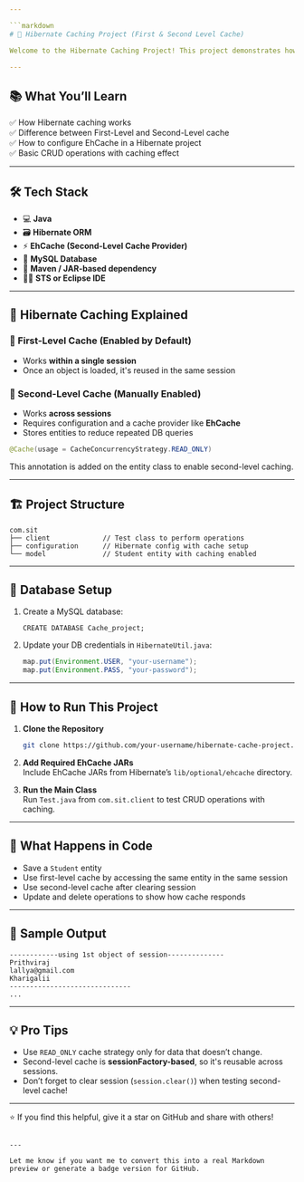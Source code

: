 ```yaml
---

```markdown
# 🚀 Hibernate Caching Project (First & Second Level Cache)

Welcome to the Hibernate Caching Project! This project demonstrates how to use **Hibernate First-Level and Second-Level Cache** to improve performance and reduce database hits while working with a `Student` entity.

---
```


## 📚 What You’ll Learn

✅ How Hibernate caching works  
✅ Difference between First-Level and Second-Level cache  
✅ How to configure EhCache in a Hibernate project  
✅ Basic CRUD operations with caching effect  

---

## 🛠️ Tech Stack

- 💻 **Java**
- 🗃️ **Hibernate ORM**
- ⚡ **EhCache (Second-Level Cache Provider)**
- 🐬 **MySQL Database**
- 🧰 **Maven / JAR-based dependency**
- 🧑‍💻 **STS or Eclipse IDE**

---

## 🧠 Hibernate Caching Explained

### 🔹 First-Level Cache (Enabled by Default)
- Works **within a single session**
- Once an object is loaded, it's reused in the same session

### 🔹 Second-Level Cache (Manually Enabled)
- Works **across sessions**
- Requires configuration and a cache provider like **EhCache**
- Stores entities to reduce repeated DB queries

```java
@Cache(usage = CacheConcurrencyStrategy.READ_ONLY)
```
This annotation is added on the entity class to enable second-level caching.

---

## 🏗️ Project Structure

```
com.sit
├── client             // Test class to perform operations
├── configuration      // Hibernate config with cache setup
└── model              // Student entity with caching enabled
```

---

## 💾 Database Setup

1. Create a MySQL database:
   ```
   CREATE DATABASE Cache_project;
   ```
2. Update your DB credentials in `HibernateUtil.java`:
   ```java
   map.put(Environment.USER, "your-username");
   map.put(Environment.PASS, "your-password");
   ```

---

## 🔧 How to Run This Project

1. **Clone the Repository**  
   ```bash
   git clone https://github.com/your-username/hibernate-cache-project.git
   ```

2. **Add Required EhCache JARs**  
   Include EhCache JARs from Hibernate’s `lib/optional/ehcache` directory.

3. **Run the Main Class**  
   Run `Test.java` from `com.sit.client` to test CRUD operations with caching.

---

## 🧪 What Happens in Code

- Save a `Student` entity
- Use first-level cache by accessing the same entity in the same session
- Use second-level cache after clearing session
- Update and delete operations to show how cache responds

---

## 📌 Sample Output

```
------------using 1st object of session--------------
Prithviraj
lallya@gmail.com
Kharigalii
------------------------------
...
```

---

## 💡 Pro Tips

- Use `READ_ONLY` cache strategy only for data that doesn’t change.
- Second-level cache is **sessionFactory-based**, so it's reusable across sessions.
- Don’t forget to clear session (`session.clear()`) when testing second-level cache!

---

⭐ If you find this helpful, give it a star on GitHub and share with others!
```

---

Let me know if you want me to convert this into a real Markdown preview or generate a badge version for GitHub.
